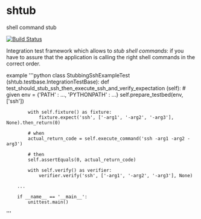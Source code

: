 shtub
=====

shell command stub

[![Build Status](https://secure.travis-ci.org/yadt/shtub.png?branch=master)](http://travis-ci.org/yadt/shtub)

Integration test framework which allows to *stub shell commands*: if you have to assure that the application is calling the right shell commands in the correct order.

 example
'''python
    class StubbingSshExampleTest (shtub.testbase.IntegrationTestBase):
        def test_should_stub_ssh_then_execute_ssh_and_verify_expectation (self):
            # given
            env = {'PATH'       : ..., 'PYTHONPATH' : ...}
            self.prepare_testbed(env, ['ssh'])
    
            with self.fixture() as fixture:
                fixture.expect('ssh', ['-arg1', '-arg2', '-arg3'], None).then_return(0)
    
            # when
            actual_return_code = self.execute_command('ssh -arg1 -arg2 -arg3')
    
            # then
            self.assertEquals(0, actual_return_code)
    
            with self.verify() as verifier:
                verifier.verify('ssh', ['-arg1', '-arg2', '-arg3'], None)
    
        ...
    
        if __name__ == '__main__':
            unittest.main()
'''
